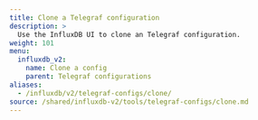 ```yaml
---
title: Clone a Telegraf configuration
description: >
  Use the InfluxDB UI to clone an Telegraf configuration.
weight: 101
menu:
  influxdb_v2:
    name: Clone a config
    parent: Telegraf configurations
aliases:
  - /influxdb/v2/telegraf-configs/clone/
source: /shared/influxdb-v2/tools/telegraf-configs/clone.md
---
```


<!-- The content for this file is located at
// SOURCE content/shared/influxdb-v2/tools/telegraf-configs/clone.md -->
